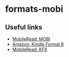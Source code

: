 # formats-mobi

## Useful links

* [MobileRead: MOBI](http://wiki.mobileread.com/wiki/MOBI)
* [Amazon: Kindle Format 8](http://www.amazon.com/gp/feature.html?docId=1000729511)
* [MobileRead: KF8](http://wiki.mobileread.com/wiki/KF8)
